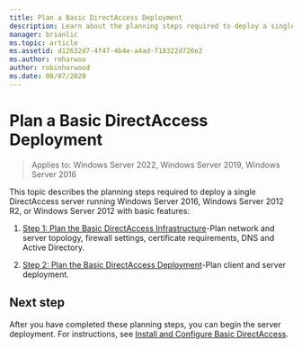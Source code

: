 ```yaml
---
title: Plan a Basic DirectAccess Deployment
description: Learn about the planning steps required to deploy a single DirectAccess server running  Windows Server 2016, Windows Server 2012 R2, or Windows Server 2012 with basic features.
manager: brianlic
ms.topic: article
ms.assetid: d12632d7-4f47-4b4e-a4ad-f18322d726e2
ms.author: roharwoo
author: robinharwood
ms.date: 08/07/2020
---
```

# Plan a Basic DirectAccess Deployment

>Applies to: Windows Server 2022, Windows Server 2019, Windows Server 2016

This topic describes the planning steps required to deploy a single DirectAccess server running  Windows Server 2016, Windows Server 2012 R2, or Windows Server 2012 with basic features:

1.  [Step 1: Plan the Basic DirectAccess Infrastructure](da-basic-plan-s1-infrastructure.md)-Plan network and server topology, firewall settings, certificate requirements, DNS and Active Directory.

2.  [Step 2: Plan the Basic DirectAccess Deployment](da-basic-plan-s2-deployment.md)-Plan client and server deployment.

## Next step
After you have completed these planning steps, you can begin the server deployment. For instructions, see [Install and Configure Basic DirectAccess](Install-and-Configure-Basic-DirectAccess.md).



